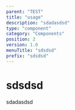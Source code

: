 ```yaml
---
parent: "TEST"
title: "usage"
description: "sdadasdsd"
type: "component"
category: "Components"
position: 2
version: 1.0
menuTitle: "sdsdsd"
prefix: "sdsdsd"
---
```


# sdsdsd

<!-- > This component was based on the sdsdsd component of [Vuetify](https://vuetifyjs.com/en/components/sdsdsd/ "Vuetify's sdsdsd component")

## Usage -->

sdadasdsd

<!-- Component template need to be here -->

<doc-component :file="'TEST/sdsdsd/TEST_sdsdsd-usage'" :name="'sdsdsd'"></doc-component >
